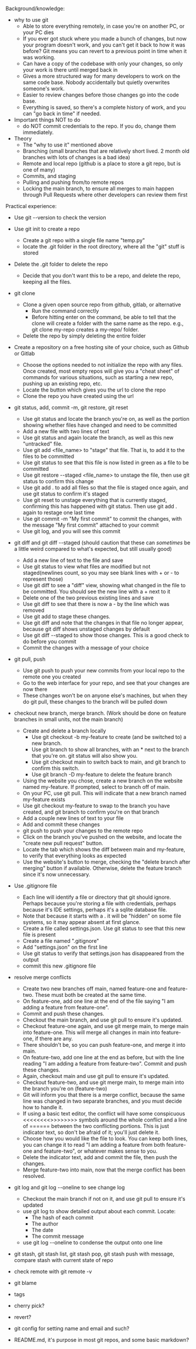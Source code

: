 

Background/knowledge:
- why to use git
    - Able to store everything remotely, in case you're on another PC, or your PC dies
    - If you ever got stuck where you made a bunch of changes, but now your program doesn't work, and you can't get it back to how it was before? Git means you can revert to a previous point in time when it was working. 
    - Can have a copy of the codebase with only your changes, so only your work is there until merged back in
    - Gives a more structured way for many developers to work on the same code base. Nobody accidentally but quietly overwrites someone's work. 
    - Easier to review changes before those changes go into the code base. 
    - Everything is saved, so there's a complete history of work, and you can "go back in time" if needed. 
- Important things NOT to do
    - do NOT commit credentials to the repo. If you do, change them immediately. 
- Theory
    - The "why to use it" mentioned above
    - Branching (small branches that are relatively short lived. 2 month old branches with lots of changes is a bad idea)
    - Remote and local repo (github is a place to store a git repo, but is one of many)
    - Commits, and staging
    - Pulling and pushing from/to remote repos
    - Locking the main branch, to ensure all merges to main happen through Pull Requests where other developers can review them first


Practical experience:
- Use git --version to check the version
- Use git init to create a repo
    - Create a git repo with a single file name "temp.py"
    - locate the .git folder in the root directory, where all the "git" stuff is stored
- Delete the .git folder to delete the repo
    - Decide that you don't want this to be a repo, and delete the repo, keeping all the files. 
- git clone
    - Clone a given open source repo from github, gitlab, or alternative
        - Run the command correctly
        - Before hitting enter on the command, be able to tell that the clone will create a folder with the same name as the repo. e.g., git clone my-repo creates a my-repo/ folder. 
    - Delete the repo by simply deleting the entire folder
- Create a repository on a free hosting site of your choice, such as Github or Gitlab
    - Choose the options needed to not initialize the repo with any files. Once created, most empty repos will give you a "cheat sheet" of commands for various situations, such as starting a new repo, pushing up an existing repo, etc. 
    - Locate the button which gives you the url to clone the repo
    - Clone the repo you have created using the url
- git status, add, commit -m, git restore, git reset
    - Use git status and locate the branch you're on, as well as the portion showing whether files have changed and need to be committed
    - Add a new file with two lines of text
    - Use git status and again locate the branch, as well as this new "untracked" file. 
    - Use git add <file_name> to "stage" that file. That is, to add it to the files to be committed
    - Use git status to see that this file is now listed in green as a file to be committed
    - Use git restore --staged <file_name> to unstage the file, then use git status to confirm this change
    - Use git add . to add all files so that the file is staged once again, and use git status to confirm it's staged
    - Use git reset to unstage everything that is currently staged, confirming this has happened with git status. Then use git add . again to restage one last time
    - Use git commit -m "My first commit" to commit the changes, with the message "My first commit" attached to your commit
    - Use git log, and you will see this commit
- git diff and git diff --staged (should caution that these can *sometimes* be a little weird compared to what's expected, but still usually good)
    - Add a new line of text to the file and save
    - Use git status to view what files are modified but not staged(newlines count, so you may see blank lines with + or - to represent those)
    - Use git diff to see a "diff" view, showing what changed in the file to be committed. You should see the new line with a + next to it
    - Delete one of the two previous existing lines and save
    - Use git diff to see that there is now a - by the line which was removed
    - Use git add to stage these changes. 
    - Use git diff and note that the changes in that file no longer appear, because git diff shows unstaged changes by default
    - Use git diff --staged to show those changes. This is a good check to do before you commit
    - Commit the changes with a message of your choice
- git pull, push
    - Use git push to push your new commits from your local repo to the remote one you created
    - Go to the web interface for your repo, and see that your changes are now there
    - These changes won't be on anyone else's machines, but when they do git pull, these changes to the branch will be pulled down
- checkout new branch, merge branch. (Work should be done on feature branches in small units, not the main branch)
    - Create and delete a branch locally
        - Use git checkout -b my-feature to create (and be switched to) a new branch. 
        - Use git branch to show all branches, with an * next to the branch that you're on. git status will also show you. 
        - Use git checkout main to switch back to main, and git branch to confirm this switch. 
        - Use git branch -D my-feature to delete the feature branch
    - Using the website you chose, create a new branch on the website named my-feature. If prompted, select to branch off of main. 
    - On your PC, use git pull. This will indicate that a new branch named my-feature exists
    - Use git checkout my-feature to swap to the branch you have created, and git branch to confirm you're on that branch
    - Add a couple new lines of text to your file
    - Add and commit these changes
    - git push to push your changes to the remote repo
    - Click on the branch you've pushed on the website, and locate the "create new pull request" button. 
    - Locate the tab which shows the diff between main and my-feature, to verify that everything looks as expected
    - Use the website's button to merge, checking the "delete branch after merging" button if available. Otherwise, delete the feature branch since it's now unnecessary. 
- Use .gitignore file
    - Each line will identify a file or directory that git should ignore. Perhaps because you're storing a file with credentials, perhaps because it's IDE settings, perhaps it's a sqlite database file. 
    - Note that because it starts with a . it will be "hidden" on some file systems, so it may appear absent at first glance. 
    - Create a file called settings.json. Use git status to see that this new file is present
    - Create a file named ".gitignore"
    - Add "settings.json" on the first line
    - Use git status to verify that settings.json has disappeared from the output
    - commit this new .gitignore file
- resolve merge conflicts
    - Create two new branches off main, named feature-one and feature-two. These must both be created at the same time. 
    - On feature-one, add one line at the end of the file saying "I am adding a feature from feature-one". 
    - Commit and push these changes. 
    - Checkout the main branch, and use git pull to ensure it's updated. 
    - Checkout feature-one again, and use git merge main, to merge main into feature-one. This will merge all changes in main into feature-one, if there are any. 
    - There shouldn't be, so you can push feature-one, and merge it into main. 
    - On feature-two, add one line at the end as before, but with the line reading "I am adding a feature from feature-two". Commit and push these changes. 
    - Again, checkout main and use git pull to ensure it's updated. 
    - Checkout feature-two, and use git merge main, to merge main into the branch you're on (feature-two)
    - Git will inform you that there is a merge conflict, because the same line was changed in two separate branches, and you must decide how to handle it. 
    - If using a basic text editor, the conflict will have some conspicuous <<<<<<<<>>>>>>>> symbols around the whole conflict and a line of ====== between the two conflicting portions. This is just indicator text, so don't be afraid of it; you'll just delete it. 
    - Choose how you would like the file to look. You can keep both lines, you can change it to read "I am adding a feature from both feature-one and feature-two", or whatever makes sense to you. 
    - Delete the indicator text, add and commit the file, then push the changes. 
    - Merge feature-two into main, now that the merge conflict has been resolved. 
- git log and git log --oneline to see change log
    - Checkout the main branch if not on it, and use git pull to ensure it's updated
    - use git log to show detailed output about each commit. Locate:
        - The hash of each commit
        - The author
        - The date
        - The commit message
    - use git log --oneline to condense the output onto one line

- git stash, git stash list, git stash pop, git stash push with message, compare stash with current state of repo
- check remote with git remote -v
- git blame
- tags

- cherry pick?
- revert?
- git config for setting name and email and such?
- README.md, it's purpose in most git repos, and some basic markdown?
